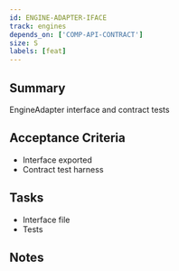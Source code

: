 ```yaml
---
id: ENGINE-ADAPTER-IFACE
track: engines
depends_on: ['COMP-API-CONTRACT']
size: S
labels: [feat]
---
```


## Summary
EngineAdapter interface and contract tests

## Acceptance Criteria
- Interface exported
- Contract test harness

## Tasks
- Interface file
- Tests

## Notes

